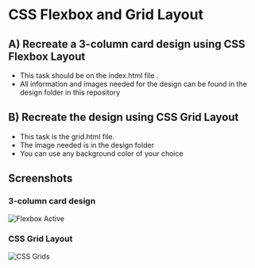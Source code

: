 # CSS Flexbox and Grid Layout
## A) Recreate a 3-column card design using CSS Flexbox  Layout
- This task should be on the index.html file .
- All information and images needed for the design can be found in the design folder in this repository

 

## B) Recreate the design using CSS Grid Layout  

- This task is the grid.html file.
- The image needed is in the design folder
- You can use any background color of your choice

## Screenshots
### 3-column card design
![Flexbox Active](https://user-images.githubusercontent.com/70760998/173374542-07e1bbea-8fff-4a3d-9b6c-774a702b3741.png)

### CSS Grid Layout
![CSS Grids](https://user-images.githubusercontent.com/70760998/173374555-9f94ff5c-0a44-4694-a338-af139ea76f62.png)
